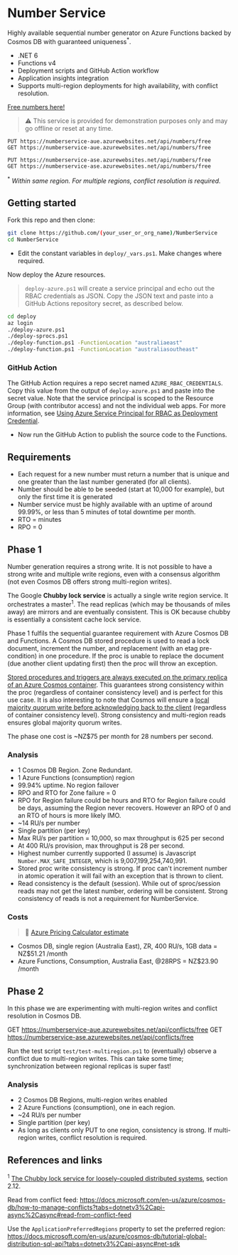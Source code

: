 # Number Service

Highly available sequential number generator on Azure Functions backed by Cosmos DB with guaranteed uniqueness<sup>*</sup>.

* .NET 6
* Functions v4
* Deployment scripts and GitHub Action workflow
* Application insights integration
* Supports multi-region deployments for high availability, with conflict resolution.

[Free numbers here!](https://numberservice-aue.azurewebsites.net/api/numbers/free)

> ⚠️ This service is provided for demonstration purposes only and may go offline or reset at any time.

    PUT https://numberservice-aue.azurewebsites.net/api/numbers/free
    GET https://numberservice-aue.azurewebsites.net/api/numbers/free

    PUT https://numberservice-ase.azurewebsites.net/api/numbers/free
    GET https://numberservice-ase.azurewebsites.net/api/numbers/free

<sup>*</sup> _Within same region. For multiple regions, conflict resolution is required._

## Getting started

Fork this repo and then clone:

```bash
git clone https://github.com/(your_user_or_org_name)/NumberService
cd NumberService
```

* Edit the constant variables in `deploy/_vars.ps1`. Make changes where required.

Now deploy the Azure resources.

> `deploy-azure.ps1` will create a service principal and echo out the RBAC credentials as JSON. Copy the JSON text and paste into a GitHub Actions repository secret, as described below.

```bash
cd deploy
az login
./deploy-azure.ps1
./deploy-sprocs.ps1
./deploy-function.ps1 -FunctionLocation "australiaeast"
./deploy-function.ps1 -FunctionLocation "australiasoutheast"
```

### GitHub Action

The GitHub Action requires a repo secret named `AZURE_RBAC_CREDENTIALS`. Copy this value from the output of `deploy-azure.ps1` and paste into the secret value. Note that the service principal is scoped to the Resource Group (with contributor access) and not the individual web apps. For more information, see [Using Azure Service Principal for RBAC as Deployment Credential](https://github.com/marketplace/actions/azure-functions-action#using-azure-service-principal-for-rbac-as-deployment-credential).

* Now run the GitHub Action to publish the source code to the Functions.


## Requirements

* Each request for a new number must return a number that is unique and one greater than the last number generated (for all clients).
* Number should be able to be seeded (start at 10,000 for example), but only the first time it is generated
* Number service must be highly available with an uptime of around 99.99%, or less than 5 minutes of total downtime per month.
* RTO = minutes
* RPO = 0

## Phase 1

Number generation requires a strong write. It is not possible to have a strong write and multiple write regions, even with a consensus algorithm (not even Cosmos DB offers strong multi-region writes).

The Google **Chubby lock service** is actually a single write region service. It orchestrates a master<sup>1</sup>. The read replicas (which may be thousands of miles away) are mirrors and are eventually consistent. This is OK because chubby is essentially a consistent cache lock service.

Phase 1 fulfils the sequential guarantee requirement with Azure Cosmos DB and Functions. A Cosmos DB stored procedure is used to read a lock document, increment the number, and replacement (with an etag pre-condition) in one procedure. If the proc is unable to replace the document (due another client updating first) then the proc will throw an exception.

[Stored procedures and triggers are always executed on the primary replica of an Azure Cosmos container](https://docs.microsoft.com/en-us/azure/cosmos-db/stored-procedures-triggers-udfs#data-consistency#:~:text=Stored%20procedures%20and%20triggers%20are%20always%20executed%20on%20the%20primary%20replica%20of%20an%20Azure%20Cosmos%20container). This guarantees strong consistency within the proc (regardless of container consistency level) and is perfect for this use case. It is also interesting to note that Cosmos will ensure a [local majority quorum write before acknowledging back to the client](https://docs.microsoft.com/en-us/azure/cosmos-db/consistency-levels-tradeoffs#consistency-levels-and-throughput) (regardless of container consistency level). Strong consistency and multi-region reads ensures global majority quorum writes. 

 The phase one cost is ~NZ$75 per month for 28 numbers per second.

### Analysis

* 1 Cosmos DB Region. Zone Redundant.
* 1 Azure Functions (consumption) region
* 99.94% uptime. No region failover
* RPO and RTO for Zone failure = 0
* RPO for Region failure could be hours and RTO for Region failure could be days, assuming the Region never recovers. However an RPO of 0 and an RTO of hours is more likely IMO.
* ~14 RU/s per number
* Single partition (per key)
* Max RU/s per partition = 10,000, so max throughput is 625 per second
* At 400 RU/s provision, max throughput is 28 per second.
* Highest number currently supported (I assume) is Javascript `Number.MAX_SAFE_INTEGER`, which is 9,007,199,254,740,991.
* Stored proc write consistency is strong. If proc can't increment number in atomic operation it will fail with an exception that is thrown to client.
* Read consistency is the default (session). While out of sproc/session reads may not get the latest number, ordering will be consistent. Strong consistency of reads is not a requirement for NumberService.

### Costs

> 🧮 [Azure Pricing Calculator estimate](https://azure.com/e/cfb40099955e4f83bdfe059840ece9dd)

* Cosmos DB, single region (Australia East), ZR, 400 RU/s, 1GB data = NZ$51.21 /month
* Azure Functions, Consumption, Australia East, @28RPS = NZ$23.90 /month

## Phase 2

In this phase we are experimenting with multi-region writes and conflict resolution in Cosmos DB.

GET https://numberservice-aue.azurewebsites.net/api/conflicts/free
GET https://numberservice-ase.azurewebsites.net/api/conflicts/free

Run the test script `test/test-multiregion.ps1` to (eventually) observe a conflict due to multi-region writes. This can take some time; synchronization between regional replicas is super fast!

### Analysis

* 2 Cosmos DB Regions, multi-region writes enabled
* 2 Azure Functions (consumption), one in each region.
* ~24 RU/s per number
* Single partition (per key)
* As long as clients only PUT to one region, consistency is strong. If multi-region writes, conflict resolution is required.

## References and links

<sup>1</sup> [The Chubby lock service for loosely-coupled distributed systems](https://research.google.com/archive/chubby-osdi06.pdf), section 2.12.

Read from conflict feed: <https://docs.microsoft.com/en-us/azure/cosmos-db/how-to-manage-conflicts?tabs=dotnetv3%2Capi-async%2Casync#read-from-conflict-feed>

Use the `ApplicationPreferredRegions` property to set the preferred region: <https://docs.microsoft.com/en-us/azure/cosmos-db/tutorial-global-distribution-sql-api?tabs=dotnetv3%2Capi-async#net-sdk>
